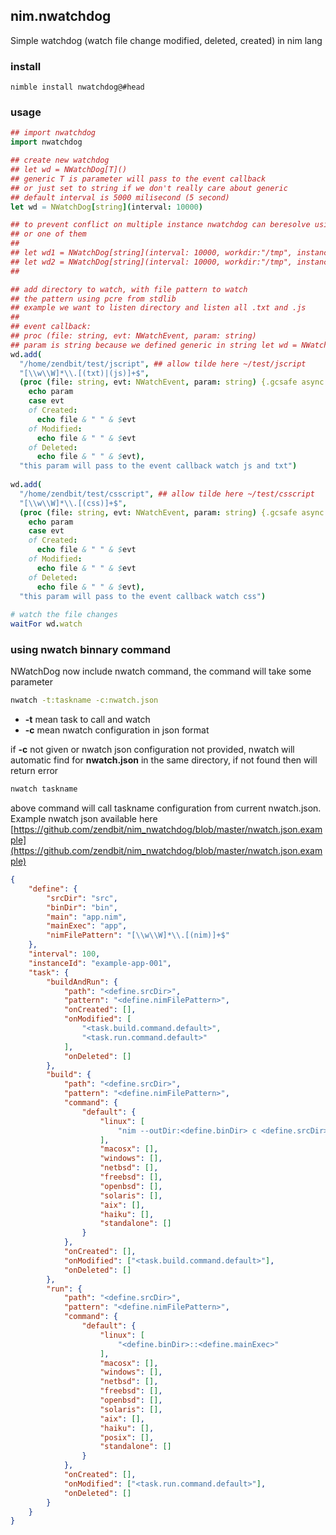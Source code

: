 ## nim.nwatchdog
Simple watchdog (watch file change modified, deleted, created) in nim lang

### install
```shell
nimble install nwatchdog@#head
```
### usage
```nim
## import nwatchdog
import nwatchdog

## create new watchdog
## let wd = NWatchDog[T]()
## generic T is parameter will pass to the event callback
## or just set to string if we don't really care about generic
## default interval is 5000 milisecond (5 second)
let wd = NWatchDog[string](interval: 10000)

## to prevent conflict on multiple instance nwatchdog can beresolve using workdir and instanceid
## or one of them
##
## let wd1 = NWatchDog[string](interval: 10000, workdir:"/tmp", instanceid:"removejunk")
## let wd2 = NWatchDog[string](interval: 10000, workdir:"/tmp", instanceid:"removejunk2")
##

## add directory to watch, with file pattern to watch
## the pattern using pcre from stdlib
## example we want to listen directory and listen all .txt and .js
##
## event callback:
## proc (file: string, evt: NWatchEvent, param: string)
## param is string because we defined generic in string let wd = NWatchDog[string]()
wd.add(
  "/home/zendbit/test/jscript", ## allow tilde here ~/test/jscript
  "[\\w\\W]*\\.[(txt)|(js)]+$",
  (proc (file: string, evt: NWatchEvent, param: string) {.gcsafe async.} =
    echo param
    case evt
    of Created:
      echo file & " " & $evt
    of Modified:
      echo file & " " & $evt
    of Deleted:
      echo file & " " & $evt),
  "this param will pass to the event callback watch js and txt")
  
wd.add(
  "/home/zendbit/test/csscript", ## allow tilde here ~/test/csscript
  "[\\w\\W]*\\.[(css)]+$",
  (proc (file: string, evt: NWatchEvent, param: string) {.gcsafe async.} =
    echo param
    case evt
    of Created:
      echo file & " " & $evt
    of Modified:
      echo file & " " & $evt
    of Deleted:
      echo file & " " & $evt),
  "this param will pass to the event callback watch css")
  
# watch the file changes
waitFor wd.watch
```

### using nwatch binnary command
NWatchDog now include nwatch command, the command will take some parameter
```bash
nwatch -t:taskname -c:nwatch.json
```

- **-t** mean task to call and watch
- **-c** mean nwatch configuration in json format

if **-c** not given or nwatch json configuration not provided, nwatch will automatic find for **nwatch.json** in the same directory, if not found then will return error

```bash
nwatch taskname
```

above command will call taskname configuration from current nwatch.json. Example nwatch json available here [https://github.com/zendbit/nim_nwatchdog/blob/master/nwatch.json.example](https://github.com/zendbit/nim_nwatchdog/blob/master/nwatch.json.example)

```json
{
    "define": {
        "srcDir": "src",
        "binDir": "bin",
        "main": "app.nim",
        "mainExec": "app",
        "nimFilePattern": "[\\w\\W]*\\.[(nim)]+$"
    },
    "interval": 100,
    "instanceId": "example-app-001",
    "task": {
        "buildAndRun": {
            "path": "<define.srcDir>",
            "pattern": "<define.nimFilePattern>",
            "onCreated": [],
            "onModified": [
                "<task.build.command.default>",
                "<task.run.command.default>"
            ],
            "onDeleted": []
        },
        "build": {
            "path": "<define.srcDir>",
            "pattern": "<define.nimFilePattern>",
            "command": {
                "default": {
                    "linux": [
                        "nim --outDir:<define.binDir> c <define.srcDir>::<define.main>"
                    ],
                    "macosx": [],
                    "windows": [],
                    "netbsd": [],
                    "freebsd": [],
                    "openbsd": [],
                    "solaris": [],
                    "aix": [],
                    "haiku": [],
                    "standalone": []
                }
            },
            "onCreated": [],
            "onModified": ["<task.build.command.default>"],
            "onDeleted": []
        },
        "run": {
            "path": "<define.srcDir>",
            "pattern": "<define.nimFilePattern>",
            "command": {
                "default": {
                    "linux": [
                        "<define.binDir>::<define.mainExec>"
                    ],
                    "macosx": [],
                    "windows": [],
                    "netbsd": [],
                    "freebsd": [],
                    "openbsd": [],
                    "solaris": [],
                    "aix": [],
                    "haiku": [],
                    "posix": [],
                    "standalone": []
                }
            },
            "onCreated": [],
            "onModified": ["<task.run.command.default>"],
            "onDeleted": []
        }
    }
}
```
